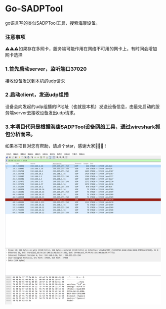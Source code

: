 # Go-SADPTool
go语言写的类似SADPTool工具，搜索海康设备。

### 注意事项

⚠️⚠️⚠️如果存在多网卡，服务端可能作用在网络不可用的网卡上，有时间会增加网卡选择

### 1.首先启动server，监听端口37020

接收设备发送到本机的udp请求

### 2.启动client，发送udp组播

设备会向发起的udp组播的IP地址（也就是本机）发送设备信息，由最先启动的服务端server去接收设备发出udp请求。

### 3.本项目代码是根据海康SADPTool设备网络工具，通过wireshark抓包分析而来。

如果本项目对您有帮助，请点个star，感谢大家🙇‍🙇‍🙇‍！

![udp抓包截图](images/udp_capture_screenshot.png)